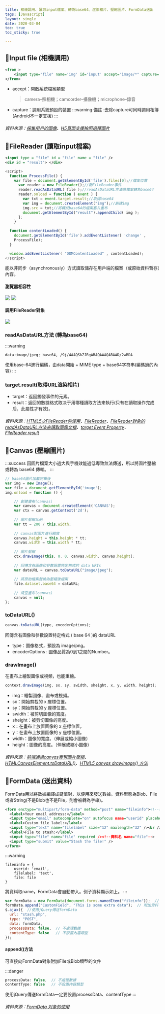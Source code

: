 ```yaml
---
title: 相機調用、讀取input檔案、轉為base64、渲染相片、壓縮圖片、FormData送出
tags: [Javascript]
layout: single
date: 2020-03-04
toc: true
toc_sticky: true

---
```



## 📍Input file (相機調用)
``` xml
<from >
    <input type="file" name='img' id='input' accept="image/*" capture='camera'>
</from>
```
* accept：開啟系統檔案類型
    > camera–照相機；camcorder–攝像機；microphone–錄音
* capture：調用系統預設的裝置
:::warning
備註 :去除capture可同時調用相簿(Android不一定支援)
:::

###### 資料來源：[採集用戶的圖像](https://developers.google.com/web/fundamentals/media/capturing-images/?hl=zh-tw)、[H5頁面支援拍照選擇圖片](https://codertw.com/%E7%A8%8B%E5%BC%8F%E8%AA%9E%E8%A8%80/511036/)



## 📍FileReader (讀取input檔案)
``` Xml
<input type = "file" id = "file" name = "file" />
<div id = "result"> </div>
```
``` javascript
<script>
  function ProcessFile() { 
    var file = document.getElementById('file').files[0];//檔案位置
      var reader = new FileReader();//新FileReader事件
      reader.readAsDataURL( file );//readAsDataURL方法將檔案轉為base64
      reader.onload = function ( event ) { 
        var txt = event.target.result;//取得base64
        var img = document.createElement("img");//創建img
        img.src = txt;//將轉成base64的檔案塞入畫布
        document.getElementById("result").appendChild( img );
      };
    }
   
  function contentLoaded() {
    document.getElementById('file').addEventListener( 'change' ,
    ProcessFile);
  }

  window.addEventListener( "DOMContentLoaded" , contentLoaded);
</script>
```

能以非同步（asynchronously）方式讀取儲存在用戶端的檔案（或原始資料暫存）內容。
#### 瀏覽器相容性
![](https://i.imgur.com/4p77tfE.png)
![](https://i.imgur.com/KDgEufg.png)
#### 調用FileReader對象
![](https://i.imgur.com/Xup6yK9.png)
### readAsDataURL方法 (轉為base64)
:::warning
```
data:image/jpeg; base64, /9j/4AAQSkZJRgABAQAAAQABAAD/2wBDA
```
使用base-64進行編碼，由data開始 + MIME type + base64字符串(編碼過的內容)
:::

### target.result(取得URL渲染相片)
*  target：返回觸發事件的元素。
*  result：返回的數據格式取决于用哪種讀取方法来執行(只有在讀取操作完成后，此屬性才有效)。

###### 資料來源：[HTML5之FileReader的使用](https://blog.csdn.net/jackfrued/article/details/8967667)、[FileReader](https://developer.mozilla.org/zh-TW/docs/Web/API/FileReader)、[FileReader對象的readAsDataURL方法來讀取圖像文檔](https://hk.saowen.com/a/a80942f3c6f73e6fe85ac23eaeaa70fe19da0955f632320784007944d301ef5f)、[target Event Property](https://www.w3schools.com/jsref/event_target.asp)、[FileReader.result](https://developer.mozilla.org/en-US/docs/Web/API/FileReader/result)

## 📍Canvas (壓縮圖片)
:::success
因圖片檔案大小過大與手機效能過低導致無法傳送，所以將圖片壓縮或轉為 base64 傳輸。
:::
``` javascript
// base64圖片加載完畢後
var img = new Image();
var file = document.getElementById('image');
img.onload = function () {

    // 創建畫布(canvas)
    var canvas = document.createElement('CANVAS');
    var ctx = canvas.getContext('2d');
    
    // 圖片壓縮比例
    var tt = 200 / this.width;
    
    // canvas對圖片進行縮放
    canvas.height = this.height * tt;
    canvas.width = this.width * tt;
    
    // 圖片壓縮
    ctx.drawImage(this, 0, 0, canvas.width, canvas.height);
    
    // 回傳含有圖像和參數設置特定格式的 data URIs
    var dataURL = canvas.toDataURL("image/jpeg");
    
    // 將原始檔案替換為壓縮後檔案
    file.dataset.base64 = dataURL;
    
    // 清空畫布(canvas)
    canvas = null;
};
```

### toDataURL()
``` javascript
canvas.toDataURL(type, encoderOptions);
```
回傳含有圖像和參數設置特定格式 ( base 64 )的 dataURL 
* type：圖像格式，預設為 image/png。
* encoderOptions : 圖像品質為0到1之間的Number。

### drawImage()
在畫布上繪製圖像或視頻，也能重繪。
``` javascript
context.drawImage(img, sx, sy, swidth, sheight, x, y, width, height);
```
* img：繪製圖像、畫布或視頻。
* sx：開始剪裁的 x 座標位置。
* sy：開始剪裁的 y 座標位置。
* swidth：被剪切圖像的寬度。
* sheight：被剪切圖像的高度。
* x：在畫布上放置圖像的 x 座標位置。
* y：在畫布上放置圖像的 y 座標位置。
* width：圖像的寬度。（伸展或縮小圖像）
* height：圖像的高度。（伸展或縮小圖像）

###### 資料來源：[前端通過canvas實現圖片壓縮](https://hk.saowen.com/a/950ce49d30fc5d21cc10c2b4562554b0d32d3f5dfbd89f9fb236e3b234cbfe52)、[HTMLCanvasElement.toDataURL()](https://developer.mozilla.org/zh-TW/docs/Web/API/HTMLCanvasElement/toDataURL)、[HTML5 canvas drawImage() 方法](http://www.w3school.com.cn/html5/canvas_drawimage.asp)

## 📍FormData (送出資料)
FormData用以將數據編譯成鍵值對，以便用來發送數據。資料型態為Blob、File或者String(不是Blob也不是File，則會被轉為字串)。
``` xml
<form enctype="multipart/form-data" method="post" name="fileinfo"><!--表單名 name="fileinfo"-->
  <label>Your email address:</label>
  <input type="email" autocomplete="on" autofocus name="userid" placeholder="email" required size="32" maxlength="64" /><br /><!--資料名 name="userid"-->
  <label>Custom file label:</label>
  <input type="text" name="filelabel" size="12" maxlength="32" /><br /><!--資料名 name="filelabel"-->
  <label>File to stash:</label>
  <input type="file" name="file" required /><!--資料名 name="file"-->
  <input type="submit" value="Stash the file!" />
</form>
```
:::warning
```
fileninfo = {
    userid: 'email',
    filelabel: 'text',
    file: file
}
```
將資料取name，FormData會自動帶入。例子資料顯示如上。
:::
``` javascript
var formData = new FormData(document.forms.namedItem("fileinfo"));  // 建立表單
formData.append("CustomField", "This is some extra data");  // 附加資料
$.ajax({  //使用jQuery傳送formData
  url: "stash.php",
  type: "POST",
  data: formData,
  processData: false,  // 不處理數據
  contentType: false   // 不設置內容類型
});
```
#### append()方法
可直接向FormData對象附加File或Blob類型的文件

:::danger

``` javascript
processData: false,  // 不處理數據
contentType: false   // 不設置內容類型
```
使用jQuery傳送formData一定要設置processData、contentType
:::

###### 資料來源：[FormData 对象的使用](https://developer.mozilla.org/zh-CN/docs/Web/API/FormData/Using_FormData_Objects)
